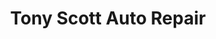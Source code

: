 ---
title: "Tony Scott Auto Repair"
url: /east-greenbush/tony-scott-auto-repair/
shop: car repair
---